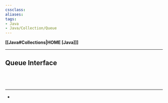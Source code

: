 ```yaml
---
cssclass:
aliases:
tags:
- Java
- Java/Collection/Queue
---
```

**[[Java#Collections|HOME [Java]]]**

---
## Queue Interface


<br>

# 
---
- 